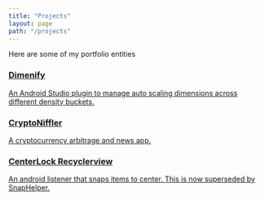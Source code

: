 ```yaml
---
title: "Projects"
layout: page
path: "/projects"
---
```


Here are some of my portfolio entities
<div class="container">
	<a href="https://plugins.jetbrains.com/plugin/9349-dimenify">
		<div class="card card-as">
	        <h3>Dimenify</h3>
	        <p>An Android Studio plugin to manage auto scaling dimensions across different density buckets.</p>
	 	</div>
	</a>
	 <a href="https://play.google.com/store/apps/details?id=com.bariski.cryptoniffler">
	 <div  class="card card-android">
	        <h3>CryptoNiffler</h3>
	        <p>A cryptocurrency arbitrage and news app.</p>
	 </div>
	</a>
 	<a href="https://github.com/humblerookie/centerlockrecyclerview">
	 <div  class="card card-widget">
	        <h3>CenterLock Recyclerview</h3>
	        <p> An android listener that snaps items to center. This is now superseded by SnapHelper.</p>
	 </div>
	</a>

	 
</div>